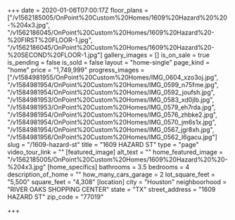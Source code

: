 +++
date = 2020-01-06T07:00:17Z
floor_plans = ["/v1562185005/OnPoint%20Custom%20Homes/1609%20Hazard%20%20-%204x3.jpg", "/v1562186045/OnPoint%20Custom%20Homes/1609%20Hazard%20-%20FIRST%20FLOOR-1.jpg", "/v1562186045/OnPoint%20Custom%20Homes/1609%20Hazard%20-%20SECOND%20FLOOR-1.jpg"]
gallery_images = []
is_on_sale = true
is_pending = false
is_sold = false
layout = "home-single"
page_kind = "home"
price = "1,749,999"
progress_images = ["/v1584981955/OnPoint%20Custom%20Homes/IMG_0604_xzo3oj.jpg", "/v1584981954/OnPoint%20Custom%20Homes/IMG_0599_n75fme.jpg", "/v1584981954/OnPoint%20Custom%20Homes/IMG_0592_joufsh.jpg", "/v1584981953/OnPoint%20Custom%20Homes/IMG_0583_xd0jlb.jpg", "/v1584981953/OnPoint%20Custom%20Homes/IMG_0579_eh7rda.jpg", "/v1584981954/OnPoint%20Custom%20Homes/IMG_0576_zhbke2.jpg", "/v1584981954/OnPoint%20Custom%20Homes/IMG_0570_jm6s1x.jpg", "/v1584981954/OnPoint%20Custom%20Homes/IMG_0567_jgr8xh.jpg", "/v1584981956/OnPoint%20Custom%20Homes/IMG_0562_l6gacu.jpg"]
slug = "/1609-hazard-st"
title = "1609 HAZARD ST"
type = "page"
video_tour_link = ""
[featured_image]
alt_text = ""
home_featured_image = "/v1562185005/OnPoint%20Custom%20Homes/1609%20Hazard%20%20-%204x3.jpg"
[home_specifics]
bathrooms = 3.5
bedrooms = 4
description_of_home = ""
how_many_cars_garage = 2
lot_square_feet = "5,500"
square_feet = "4,308"
[location]
city = "Houston"
neighboorhood = "RIVER OAKS SHOPPING CENTER"
state = "TX"
street_address = "1609 HAZARD ST"
zip_code = "77019"

+++
